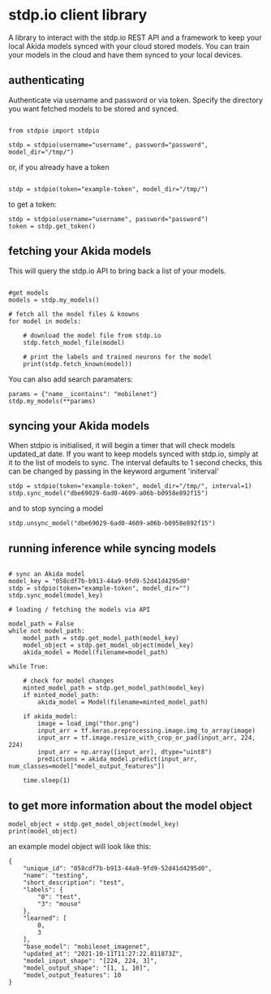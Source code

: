 # stdp.io client library

A library to interact with the stdp.io REST API and a framework to keep your local Akida models synced with your cloud stored models. You can train your models in the cloud and have them synced to your local devices.

## authenticating

Authenticate via username and password or via token. Specify the directory you want fetched models to be stored and synced.


```

from stdpio import stdpio

stdp = stdpio(username="username", password="password", model_dir="/tmp/")

```

or, if you already have a token

```

stdp = stdpio(token="example-token", model_dir="/tmp/")

```

to get a token:

```
stdp = stdpio(username="username", password="password")
token = stdp.get_token()
```


## fetching your Akida models


This will query the stdp.io API to bring back a list of your models. 


```

#get models
models = stdp.my_models()

# fetch all the model files & knowns
for model in models:

    # download the model file from stdp.io
    stdp.fetch_model_file(model)

    # print the labels and trained neurons for the model
    print(stdp.fetch_known(model))

```

You can also add search paramaters:


```
params = {"name__icontains": "mobilenet"}
stdp.my_models(**params)

```


## syncing your Akida models

When stdpio is initialised, it will begin a timer that will check models updated_at date. If you want to keep models synced with stdp.io, simply at it to the list of models to sync. The interval defaults to 1 second checks, this can be changed by passing in the keyword argument 'initerval'


```
stdp = stdpio(token="example-token", model_dir="/tmp/", interval=1)
stdp.sync_model("dbe69029-6ad0-4609-a06b-b0958e892f15")

```

and to stop syncing a model


```
stdp.unsync_model("dbe69029-6ad0-4609-a06b-b0958e892f15")
```



## running inference while syncing models

```

# sync an Akida model
model_key = "058cdf7b-b913-44a9-9fd9-52d41d4295d0"
stdp = stdpio(token="example-token", model_dir="")
stdp.sync_model(model_key)

# loading / fetching the models via API

model_path = False
while not model_path:
    model_path = stdp.get_model_path(model_key)
    model_object = stdp.get_model_object(model_key)
    akida_model = Model(filename=model_path)

while True:
    
    # check for model changes
    minted_model_path = stdp.get_model_path(model_key)
    if minted_model_path:
        akida_model = Model(filename=minted_model_path)

    if akida_model:
        image = load_img("thor.png")
        input_arr = tf.keras.preprocessing.image.img_to_array(image)
        input_arr = tf.image.resize_with_crop_or_pad(input_arr, 224, 224)
        input_arr = np.array([input_arr], dtype="uint8")
        predictions = akida_model.predict(input_arr, num_classes=model["model_output_features"])

    time.sleep(1)

```

## to get more information about the model object

```
model_object = stdp.get_model_object(model_key)
print(model_object)

```

an example model object will look like this:

```
{
    "unique_id": "058cdf7b-b913-44a9-9fd9-52d41d4295d0",
    "name": "testing",
    "short_description": "test",
    "labels": {
        "0": "test",
        "3": "mouse"
    },
    "learned": [
        0,
        3
    ],
    "base_model": "mobilenet_imagenet",
    "updated_at": "2021-10-11T11:27:22.811873Z",
    "model_input_shape": "[224, 224, 3]",
    "model_output_shape": "[1, 1, 10]",
    "model_output_features": 10
}

```